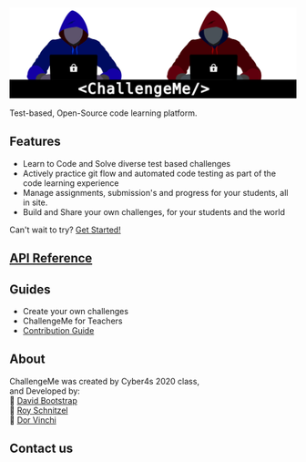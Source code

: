 ![Mysterious Hacker men use laptops to code](photos/CM_Double.svg)

Test-based, Open-Source code learning platform.

## Features
- Learn to Code and Solve diverse test based challenges
- Actively practice git flow and automated code testing as part of the code learning experience
- Manage assignments, submission's and progress for your students, all in site.
- Build and Share your own challenges, for your students and the world

Can't wait to try? [Get Started!](getting-started.md)

## [API Reference](_API/api_reference.md)
## Guides
<!-- TODO -->
- Create your own challenges
- ChallengeMe for Teachers 
- [Contribution Guide](pages/setup.md)
## About
ChallengeMe was created by Cyber4s 2020 class,  
and Developed by:  
🥾 [David Bootstrap](https://github.com/david35008)  
🍗 [Roy Schnitzel](https://github.com/RoyShnitzel)  
🎨 [Dor Vinchi](https://github.com/DorKachlon)

## Contact us
